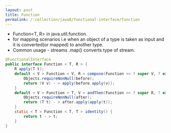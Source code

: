 ```yaml
---
layout: post
title: Function
permalink: /:collection/java8/functional-interface/function
---
```


* Function<T, R> in java.util.function. 
* for mapping scenarios i.e when an object of a type is taken as input and it is converted(or mapped) to another type. 
* Common usage - streams .map() converts type of stream.

```java
@FunctionalInterface
public interface Function < T, R > {
    R apply(T t);
    default < V > Function < V, R > compose(Function << ? super V, ? extends T > before) {
        Objects.requireNonNull(before);
        return (V v) - > apply(before.apply(v));
    }
    default < V > Function < T, V > andThen(Function << ? super R, ? extends V > after) {
        Objects.requireNonNull(after);
        return (T t) - > after.apply(apply(t));
    }
    static < T > Function < T, T > identity() {
        return t - > t;
    }
}
```
